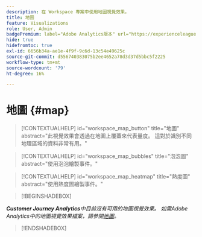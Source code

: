 ```yaml
---
description: 在 Workspace 專案中使用地圖視覺效果。
title: 地圖
feature: Visualizations
role: User, Admin
badgePremium: label="Adobe Analytics版本" url="https://experienceleague.adobe.com/docs/analytics/analyze/analysis-workspace/visualizations/map-visualization.html" tooltip="選取「 」即可檢視本文的Adobe Analytics版本。"
hide: true
hidefromtoc: true
exl-id: 6656b34a-ae1e-4f9f-9c6d-13c54e49625c
source-git-commit: d556740383075b2ee4652a78d3d37d5bbc5f2225
workflow-type: tm+mt
source-wordcount: '79'
ht-degree: 16%

---
```


# 地圖 {#map}

<!-- markdownlint-disable MD034 -->

>[!CONTEXTUALHELP]
>id="workspace_map_button"
>title="地圖"
>abstract="此視覺效果會透過在地圖上覆蓋來代表量度。 這對於識別不同地理區域的資料非常有用。"

<!-- markdownlint-enable MD034 -->

<!-- markdownlint-disable MD034 -->

>[!CONTEXTUALHELP]
>id="workspace_map_bubbles"
>title="泡泡圖"
>abstract="使用泡泡繪製事件。"

<!-- markdownlint-enable MD034 -->

<!-- markdownlint-disable MD034 -->

>[!CONTEXTUALHELP]
>id="workspace_map_heatmap"
>title="熱度圖"
>abstract="使用熱度圖繪製事件。"

<!-- markdownlint-enable MD034 -->


>[!BEGINSHADEBOX]

***Customer Journey Analytics**中目前沒有可用的地圖視覺效果。
如需Adobe Analytics中的地圖視覺效果檔案，請參閱[地圖](https://experienceleague.adobe.com/en/docs/analytics/analyze/analysis-workspace/visualizations/map-visualization)。*

>[!ENDSHADEBOX]

